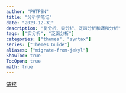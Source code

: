 ```yaml
---
author: "PHTPSN"
title: "分析学笔记"
date: "2023-12-31"
description: "复分析、实分析、泛函分析和调和分析"
tags: ["实分析", "泛函分析"]
categories: ["themes", "syntax"]
series: ["Themes Guide"]
aliases: ["migrate-from-jekyl"]
ShowToc: true
TocOpen: true
math: true
---
```


[链接](/notes/分析学.onepkg)